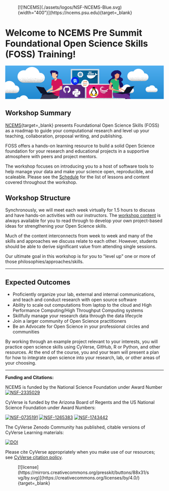 <figure markdown>
  [![!NCEMS](./assets/logos/NSF-NCEMS-Blue.svg){width="400"}](https://ncems.psu.edu){target=_blank}
</figure>

# Welcome to NCEMS Pre Summit Foundational Open Science Skills (FOSS) Training!

![header](assets/foss_title.png)

## Workshop Summary

[NCEMS](https://ncems.psu.edu){target=_blank} presents Foundational Open Science Skills (FOSS) as a roadmap to guide your computational research and level up your teaching, collaboration, proposal writing, and publishing. 

FOSS offers a hands-on learning resource to build a solid Open Science foundation for your research and educational projects in a supportive atmosphere with peers and project mentors. 

The workshop focuses on introducing you to a host of software tools to help manage your data and make your science open, reproducible, and scaleable. Please see the [Schedule](./schedule.md) for the list of lessons and content covered throughout the workshop. 


## Workshop Structure

Synchronously, we will meet each week virtually for 1.5 hours to discuss and have hands-on activities with our instructors. The [workshop content](./01_intro_open_sci.md) is always available for you to read through to develop your own project-based ideas for strengthening your Open Science skills. 

Much of the content interconnects from week to week and many of the skills and approaches we discuss relate to each other. However, students should be able to derive significant value from attending single sessions. 

Our ultimate goal in this workshop is for you to "level up" one or more of those philosophies/approaches/skills. 

---

## Expected Outcomes

-   Proficiently organize your lab, external and internal communications, and teach and conduct research with open source software
-   Ability to scale out computations from laptop to the cloud and High Performance Computing/High Throughput Computing systems
-   Skillfully manage your research data through the data lifecycle 
-   Join a larger community of Open Science practitioners
-   Be an Advocate for Open Science in your professional circles and communities

By working through an example project relevant to your interests, you will practice open science skills using CyVerse, GitHub, R or Python, and other resources. At the end of the course, you and your team will present a plan for how to integrate open science into your research, lab, or other areas of your choosing.

---

**Funding and Citations:**

NCEMS is funded by the National Science Foundation under Award Number [![NSF-2335029](https://img.shields.io/badge/NSF-2335029-blue.svg)](https://www.nsf.gov/awardsearch/showAward?AWD_ID=2335029) 

CyVerse is funded by the Arizona Board of Regents and the US National Science Foundation under Award Numbers: 

[![NSF-0735191](https://img.shields.io/badge/NSF-0735191-blue.svg)](https://www.nsf.gov/awardsearch/showAward?AWD_ID=0735191)  [![NSF-1265383](https://img.shields.io/badge/NSF-1265383-blue.svg)](https://www.nsf.gov/awardsearch/showAward?AWD_ID=1265383) [![NSF-1743442](https://img.shields.io/badge/NSF-1743442-blue.svg)](https://www.nsf.gov/awardsearch/showAward?AWD_ID=1743442)

The CyVerse Zenodo Community has published, citable versions of CyVerse Learning materials: 

[![DOI](https://img.shields.io/badge/Zenodo-CyVerse%20Community-blue)](https://zenodo.org/communities/cyverse)

Please cite CyVerse appropriately when you make use of our resources; see [CyVerse citation policy](https://cyverse.org/policies/cite-cyverse).

<figure markdown>
  [![license](https://mirrors.creativecommons.org/presskit/buttons/88x31/svg/by.svg)](https://creativecommons.org/licenses/by/4.0/){target=_blank} 
</figure>
